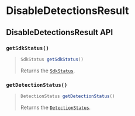 # DisableDetectionsResult

## DisableDetectionsResult API

### `getSdkStatus()`

> ```java
> SdkStatus getSdkStatus()
> ```
>
> Returns the [`SdkStatus`](sdkstatus/).

### `getDetectionStatus()`

> ```java
> DetectionStatus getDetectionStatus()
> ```
>
> Returns the [`DetectionStatus`](detectionstatus.md).

